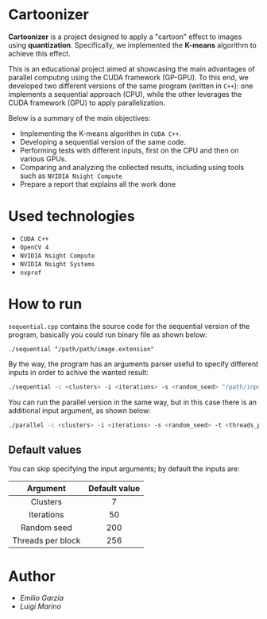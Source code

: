 # Cartoonizer

**Cartoonizer** is a project designed to apply a "cartoon" effect to images using **quantization**. Specifically, we implemented the **K-means** algorithm to achieve this effect.

This is an educational project aimed at showcasing the main advantages of parallel computing using the CUDA framework (GP-GPU). To this end, we developed two different versions of the same program (written in `C++`): one implements a sequential approach (CPU), while the other leverages the CUDA framework (GPU) to apply parallelization.

Below is a summary of the main objectives:

- Implementing the K-means algorithm in `CUDA C++`.
- Developing a sequential version of the same code.
- Performing tests with different inputs, first on the CPU and then on various GPUs.
- Comparing and analyzing the collected results, including using tools such as `NVIDIA Nsight Compute`
- Prepare a report that explains all the work done

# Used technologies

* `CUDA C++`
* `OpenCV 4`
* `NVIDIA Nsight Compute`
* `NVIDIA Nsight Systems`
* `nvprof`

# How to run

`sequential.cpp` contains the source code for the sequential version of the program, basically you could run binary file as shown below:

```shell
./sequential "/path/path/image.extension"
```

By the way, the program has an arguments parser useful to specify different inputs in order to achive the wanted result:

```bash
./sequential -c <clusters> -i <iterations> -s <random_seed> "/path/input_image.jpg" "/path/output_image.jpg"
```

You can run the parallel version in the same way, but in this case there is  an additional input argument, as shown below:

```bash
./parallel -c <clusters> -i <iterations> -s <random_seed> -t <threads_per_block> "/path/input_image.jpg" "/path/output_image.jpg"
```

## Default values

You can skip specifying the input arguments; by default the inputs are:

| Argument | Default value |
|:-:|:-:|
| Clusters | 7 |
| Iterations | 50 |
| Random seed | 200 |
| Threads per block | 256 |

# Author

* *Emilio Garzia*
* *Luigi Marino*